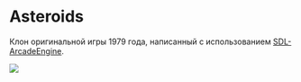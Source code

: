 # Asteroids
Клон оригинальной игры 1979 года, написанный с использованием [SDL-ArcadeEngine](https://github.com/MemberArcades/SDL-ArcadeEngine).

![](http://www.kotzendes-einhorn.de/blog/wp-content/uploads/2013/06/asteroids.gif)
